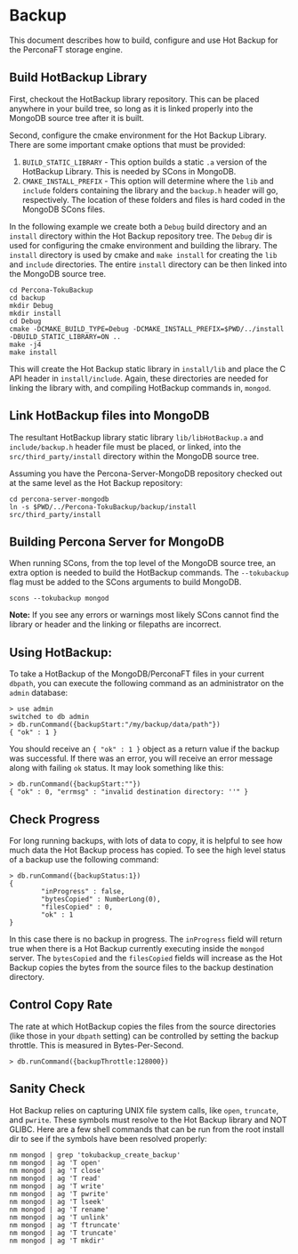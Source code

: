 # Backup

This document describes how to build, configure and use Hot Backup for the PerconaFT storage engine.

## Build HotBackup Library

First, checkout the HotBackup library repository.  This can be placed anywhere in your build tree, so long
as it is linked properly into the MongoDB source tree after it is built.

Second, configure the cmake environment for the Hot Backup Library.  There are some important cmake options
that must be provided:

1. `BUILD_STATIC_LIBRARY` - This option builds a static `.a` version of the HotBackup Library.  This is needed by SCons in MongoDB.
2. `CMAKE_INSTALL_PREFIX` - This option will determine where the `lib` and `include` folders containing the library and the `backup.h` header will go, respectively.  The location of these folders and files is hard coded in the MongoDB SCons files.

In the following example we create both a `Debug` build directory and an `install` directory within the Hot Backup repository tree.  The `Debug` dir is used for configuring the cmake environment and building the library.  The `install` directory is used by cmake and `make install` for creating the `lib` and `include` directories.  The entire `install` directory can be then linked into the MongoDB source tree.

```
cd Percona-TokuBackup
cd backup
mkdir Debug
mkdir install
cd Debug
cmake -DCMAKE_BUILD_TYPE=Debug -DCMAKE_INSTALL_PREFIX=$PWD/../install -DBUILD_STATIC_LIBRARY=ON ..
make -j4
make install
```

This will create the Hot Backup static library in `install/lib` and place the C API header in `install/include`. Again, these directories are needed for linking the library with, and compiling HotBackup commands in, `mongod`.

## Link HotBackup files into MongoDB

The resultant HotBackup library static library `lib/libHotBackup.a` and `include/backup.h` header file must be placed, or linked, into the `src/third_party/install` directory within the MongoDB source tree.

Assuming you have the Percona-Server-MongoDB repository checked out at the same level as the Hot Backup repository:

```
cd percona-server-mongodb
ln -s $PWD/../Percona-TokuBackup/backup/install src/third_party/install
```

## Building Percona Server for MongoDB

When running SCons, from the top level of the MongoDB source tree, an extra option is needed to build the HotBackup commands.  The `--tokubackup` flag must be added to the SCons arguments to build MongoDB.

```
scons --tokubackup mongod
```

**Note:** If you see any errors or warnings most likely SCons cannot find the library or header and the linking or filepaths are incorrect.

## Using HotBackup:

To take a HotBackup of the MongoDB/PerconaFT files in your current `dbpath`, you can execute the following command as an administrator on the `admin` database:

```
> use admin
switched to db admin
> db.runCommand({backupStart:"/my/backup/data/path"})
{ "ok" : 1 }
```

You should receive an `{ "ok" : 1 }` object as a return value if the backup was successful.  If there was an error, you will receive an error message along with failing `ok` status.  It may look something like this:

```
> db.runCommand({backupStart:""})
{ "ok" : 0, "errmsg" : "invalid destination directory: ''" }
```

## Check Progress

For long running backups, with lots of data to copy, it is helpful to see how much data the Hot Backup process has copied.  To see the high level status of a backup use the following command:

```
> db.runCommand({backupStatus:1})
{
        "inProgress" : false,
        "bytesCopied" : NumberLong(0),
        "filesCopied" : 0,
        "ok" : 1
}
```

In this case there is no backup in progress.  The `inProgress` field will return true when there is a Hot Backup currently executing inside the `mongod` server.  The `bytesCopied` and the `filesCopied` fields will increase as the Hot Backup copies the bytes from the source files to the backup destination directory.  

## Control Copy Rate

The rate at which HotBackup copies the files from the source directories (like those in your `dbpath` setting) can be controlled by setting the backup throttle.  This is measured in Bytes-Per-Second.

```
> db.runCommand({backupThrottle:128000})
```

## Sanity Check

Hot Backup relies on capturing UNIX file system calls, like `open`, `truncate`, and `pwrite`.  These symbols must resolve to the Hot Backup library and NOT GLIBC.  Here are a few shell commands that can be run from the root install dir to see if the symbols have been resolved properly:

```
nm mongod | grep 'tokubackup_create_backup'
nm mongod | ag 'T open'
nm mongod | ag 'T close'
nm mongod | ag 'T read'
nm mongod | ag 'T write'
nm mongod | ag 'T pwrite'
nm mongod | ag 'T lseek'
nm mongod | ag 'T rename'
nm mongod | ag 'T unlink'
nm mongod | ag 'T ftruncate'
nm mongod | ag 'T truncate'
nm mongod | ag 'T mkdir'
```
